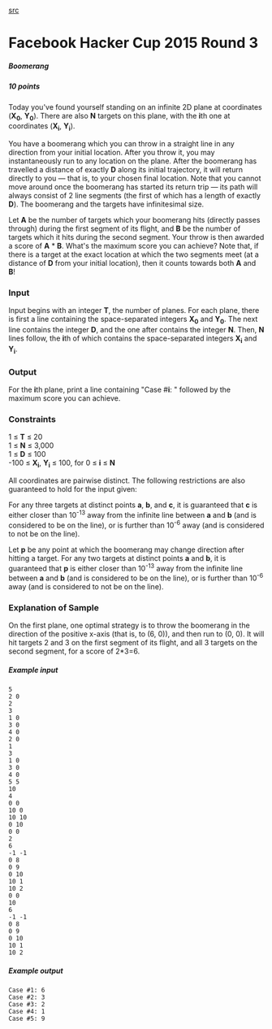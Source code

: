 [src](/hackercup/problems.php?pid=642233395880928&round=890884524269795)

# Facebook Hacker Cup 2015 Round 3

##### Boomerang

##### 10 points 

Today you've found yourself standing on an infinite 2D plane at coordinates
(**X<sub>0</sub>**, **Y<sub>0</sub>**). There are also **N** targets on this
plane, with the **i**th one at coordinates (**X<sub>i</sub>**,
**Y<sub>i</sub>**).

You have a boomerang which you can throw in a straight line in any direction
from your initial location. After you throw it, you may instantaneously run to
any location on the plane. After the boomerang has travelled a distance of
exactly **D** along its initial trajectory, it will return directly to you —
that is, to your chosen final location. Note that you cannot move around once
the boomerang has started its return trip — its path will always consist of 2
line segments (the first of which has a length of exactly **D**). The
boomerang and the targets have infinitesimal size.

Let **A** be the number of targets which your boomerang hits (directly passes
through) during the first segment of its flight, and **B** be the number of
targets which it hits during the second segment. Your throw is then awarded a
score of **A** * **B**. What's the maximum score you can achieve? Note that,
if there is a target at the exact location at which the two segments meet (at
a distance of **D** from your initial location), then it counts towards both
**A** and **B**!

### Input

Input begins with an integer **T**, the number of planes. For each plane,
there is first a line containing the space-separated integers
**X<sub>0</sub>** and **Y<sub>0</sub>**. The next line contains the integer
**D**, and the one after contains the integer **N**. Then, **N** lines follow,
the **i**th of which contains the space-separated integers **X<sub>i</sub>**
and **Y<sub>i</sub>**.

### Output

For the **i**th plane, print a line containing "Case #**i**: " followed by the
maximum score you can achieve.

### Constraints

1 ≤ **T** ≤ 20  
1 ≤ **N** ≤ 3,000  
1 ≤ **D** ≤ 100  
-100 ≤ **X<sub>i</sub>**, **Y<sub>i</sub>** ≤ 100, for 0 ≤ **i** ≤ **N**   

All coordinates are pairwise distinct. The following restrictions are also
guaranteed to hold for the input given:

For any three targets at distinct points **a**, **b**, and **c**, it is
guaranteed that **c** is either closer than 10<sup>-13</sup> away from the
infinite line between **a** and **b** (and is considered to be on the line),
or is further than 10<sup>-6</sup> away (and is considered to not be on the
line).

Let **p** be any point at which the boomerang may change direction after
hitting a target. For any two targets at distinct points **a** and **b**, it
is guaranteed that **p** is either closer than 10<sup>-13</sup> away from the
infinite line between **a** and **b** (and is considered to be on the line),
or is further than 10<sup>-6</sup> away (and is considered to not be on the
line).

### Explanation of Sample

On the first plane, one optimal strategy is to throw the boomerang in the
direction of the positive x-axis (that is, to (6, 0)), and then run to (0, 0).
It will hit targets 2 and 3 on the first segment of its flight, and all 3
targets on the second segment, for a score of 2*3=6.

##### Example input

```
5
2 0
2
3
1 0
3 0
4 0
2 0
1
3
1 0
3 0
4 0
5 5
10
4
0 0
10 0
10 10
0 10
0 0
2
6
-1 -1
0 8
0 9
0 10
10 1
10 2
0 0
10
6
-1 -1
0 8
0 9
0 10
10 1
10 2

```

##### Example output

```
Case #1: 6
Case #2: 3
Case #3: 2
Case #4: 1
Case #5: 9

```
